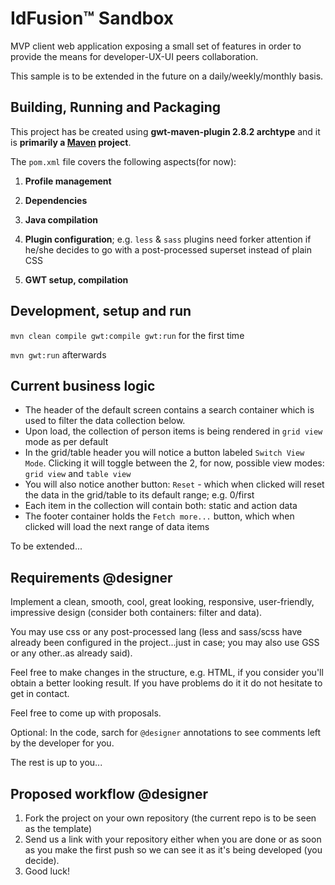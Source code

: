 IdFusion™ Sandbox
=================
MVP client web application exposing a small set of features in order to provide the means for developer-UX-UI peers collaboration.

This sample is to be extended in the future on a daily/weekly/monthly basis.

Building, Running and Packaging
-------------------------------
This project has be created using **gwt-maven-plugin 2.8.2 archtype** and it is **primarily a [Maven](https://maven.apache.org/) project**. 

The `pom.xml` file covers the following aspects(for now):

1. **Profile management**

2. **Dependencies**

3. **Java compilation**

4. **Plugin configuration**; e.g. `less` & `sass` plugins need forker attention if he/she decides to go with a post-processed superset instead of plain CSS

5. **GWT setup, compilation**


Development, setup and run
-----------------------------------
`mvn clean compile gwt:compile gwt:run` for the first time

`mvn gwt:run` afterwards


Current business logic
----------------------
 - The header of the default screen contains a search container which is used to filter the data collection below.
 - Upon load, the collection of person items is being rendered in `grid view` mode as per default
 - In the grid/table header you will notice a button labeled `Switch View Mode`. Clicking it will toggle between the 2, for now, possible view modes: `grid view` and `table view`
 - You will also notice another button: `Reset` - which when clicked will reset the data in the grid/table to its default range; e.g. 0/first
 - Each item in the collection will contain both: static and action data
 - The footer container holds the `Fetch more...` button, which when clicked will load the next range of data items

To be extended...

Requirements @designer
----------------------
Implement a clean, smooth, cool, great looking, responsive, user-friendly, impressive design (consider both containers: filter and data). 

You may use css or any post-processed lang (less and sass/scss have already been configured in the project...just in case; you may also use GSS or any other..as already said). 

Feel free to make changes in the structure, e.g. HTML, if you consider you'll obtain a better looking result. If you have problems do it it do not hesitate to get in contact.

Feel free to come up with proposals.

Optional: In the code, sarch for `@designer` annotations to see comments left by the developer for you.

The rest is up to you...


Proposed workflow @designer
---------------------------

1. Fork the project on your own repository (the current repo is to be seen as the template)
2. Send us a link with your repository either when you are done or as soon as you make the first push so we can see it as it's being developed (you decide).
3. Good luck!
